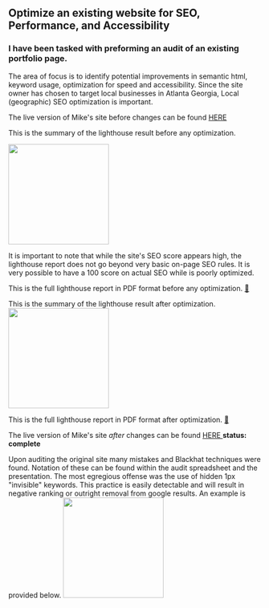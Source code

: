 ## Optimize an existing website for SEO, Performance, and Accessibility
 
### I have been tasked with preforming an audit of an existing portfolio page.

The area of focus is to identify potential improvements in semantic html, keyword usage, optimization for speed and accessibility. 
Since the site owner has chosen to target local businesses in Atlanta Georgia, Local (geographic) SEO optimization is important. 

The live version of Mike's site before changes can be found <a href="https://dev-kris.github.io/OC-Optomize-Existing-Website-SEO/site-before-changes/index.html"> HERE </a>

This is the summary of the lighthouse result before any optimization.

<img src="https://github.com/Dev-kris/OC-Optomize-Existing-Website-SEO/blob/main/site-audit/audit-before-changes.png" height="200px">

It is important to note that while the site's SEO score appears high, the lighthouse report does not go beyond very basic on-page SEO rules.
It is very possible to have a 100 score on actual SEO while is poorly optimized. 

This is the full lighthouse report in PDF format before any optimization.  <a href="https://github.com/Dev-kris/OC-Optomize-Existing-Website-SEO/blob/main/site-audit/Lighthouse%20Report%20Before.pdf">:open_file_folder:</a>


This is the summary of the lighthouse result after optimization.
<img src="https://github.com/Dev-kris/OC-Optomize-Existing-Website-SEO/blob/main/site-audit/audit-after-changes.png" height="200px">

This is the full lighthouse report in PDF format after optimization.  <a href="https://github.com/Dev-kris/OC-Optomize-Existing-Website-SEO/blob/main/site-audit/Lighthouse%20Report%20After.pdf">:open_file_folder:</a>

The live version of Mike's site *after* changes can be found <a href="https://dev-kris.github.io/OC-Optomize-Existing-Website-SEO/index.html"> HERE </a>
**status: complete**

Upon auditing the original site many mistakes and Blackhat techniques were found. Notation of these can be found within the audit spreadsheet and the presentation.
The most egregious offense was the use of hidden 1px "invisible" keywords. 
This practice is easily detectable and will result in negative ranking or outright removal from google results.
An example is provided below.
<img src="https://github.com/Dev-kris/OC-Optomize-Existing-Website-SEO/blob/main/site-audit/blackhat-example.png" height="200px">
